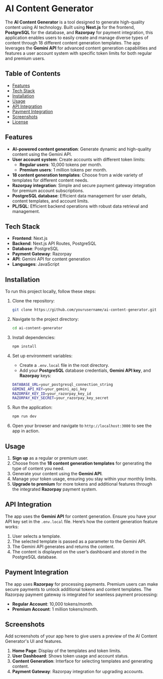 # AI Content Generator

The **AI Content Generator** is a tool designed to generate high-quality content using AI technology. Built using **Next.js** for the frontend, **PostgreSQL** for the database, and **Razorpay** for payment integration, this application enables users to easily create and manage diverse types of content through 18 different content generation templates. The app leverages the **Gemini API** for advanced content generation capabilities and features a user account system with specific token limits for both regular and premium users.

## Table of Contents

- [Features](#features)
- [Tech Stack](#tech-stack)
- [Installation](#installation)
- [Usage](#usage)
- [API Integration](#api-integration)
- [Payment Integration](#payment-integration)
- [Screenshots](#screenshots)
- [License](#license)

## Features

- **AI-powered content generation**: Generate dynamic and high-quality content using the Gemini API.
- **User account system**: Create accounts with different token limits:
  - **Regular users**: 10,000 tokens per month.
  - **Premium users**: 1 million tokens per month.
- **18 content generation templates**: Choose from a wide variety of templates for different content needs.
- **Razorpay integration**: Simple and secure payment gateway integration for premium account subscriptions.
- **PostgreSQL database**: Efficient data management for user details, content templates, and account limits.
- **PL/SQL**: Efficient backend operations with robust data retrieval and management.
  
## Tech Stack

- **Frontend**: Next.js
- **Backend**: Next.js API Routes, PostgreSQL
- **Database**: PostgreSQL
- **Payment Gateway**: Razorpay
- **API**: Gemini API for content generation
- **Languages**: JavaScript

## Installation

To run this project locally, follow these steps:

1. Clone the repository:

   ```bash
   git clone https://github.com/yourusername/ai-content-generator.git
   ```

2. Navigate to the project directory:

   ```bash
   cd ai-content-generator
   ```

3. Install dependencies:

   ```bash
   npm install
   ```

4. Set up environment variables:

   - Create a `.env.local` file in the root directory.
   - Add your **PostgreSQL** database credentials, **Gemini API key**, and **Razorpay** keys:

   ```bash
   DATABASE_URL=your_postgresql_connection_string
   GEMINI_API_KEY=your_gemini_api_key
   RAZORPAY_KEY_ID=your_razorpay_key_id
   RAZORPAY_KEY_SECRET=your_razorpay_key_secret
   ```

5. Run the application:

   ```bash
   npm run dev
   ```

6. Open your browser and navigate to `http://localhost:3000` to see the app in action.

## Usage

1. **Sign up** as a regular or premium user.
2. Choose from the **18 content generation templates** for generating the type of content you need.
3. Generate your content using the **Gemini API**.
4. Manage your token usage, ensuring you stay within your monthly limits.
5. **Upgrade to premium** for more tokens and additional features through the integrated **Razorpay** payment system.

## API Integration

The app uses the **Gemini API** for content generation. Ensure you have your API key set in the `.env.local` file. Here’s how the content generation feature works:

1. User selects a template.
2. The selected template is passed as a parameter to the Gemini API.
3. The Gemini API generates and returns the content.
4. The content is displayed on the user’s dashboard and stored in the PostgreSQL database.

## Payment Integration

The app uses **Razorpay** for processing payments. Premium users can make secure payments to unlock additional tokens and content templates. The Razorpay payment gateway is integrated for seamless payment processing:

- **Regular Account**: 10,000 tokens/month.
- **Premium Account**: 1 million tokens/month.

## Screenshots

Add screenshots of your app here to give users a preview of the AI Content Generator's UI and features.

1. **Home Page**: Display of the templates and token limits.
2. **User Dashboard**: Shows token usage and account status.
3. **Content Generation**: Interface for selecting templates and generating content.
4. **Payment Gateway**: Razorpay integration for upgrading accounts.
